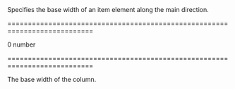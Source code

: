 <!--**
/*-------------------------------------------
    Auto-generated file. Do not modify.
-------------------------------------------

**-->
<!--d-->Specifies the base width of an item element along the main direction.<!--/d-->
===========================================================================
<!--default-->0<!--/default-->
<!--type-->number<!--/type-->
===========================================================================

<!--shortDescription-->
The base width of the column.
<!--/shortDescription-->

<!--fullDescription-->

<!--/fullDescription-->